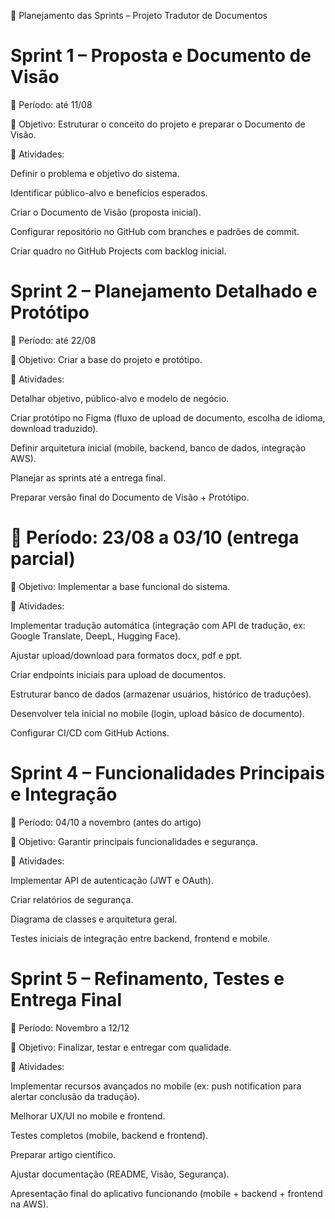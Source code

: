 📅 Planejamento das Sprints – Projeto Tradutor de Documentos

# Sprint 1 – Proposta e Documento de Visão

📆 Período: até 11/08

🎯 Objetivo: Estruturar o conceito do projeto e preparar o Documento de Visão.

🔹 Atividades:

Definir o problema e objetivo do sistema.

Identificar público-alvo e benefícios esperados.

Criar o Documento de Visão (proposta inicial).

Configurar repositório no GitHub com branches e padrões de commit.

Criar quadro no GitHub Projects com backlog inicial.

# Sprint 2 – Planejamento Detalhado e Protótipo

📆 Período: até 22/08

🎯 Objetivo: Criar a base do projeto e protótipo.

🔹 Atividades:

Detalhar objetivo, público-alvo e modelo de negócio.

Criar protótipo no Figma (fluxo de upload de documento, escolha de idioma, download traduzido).

Definir arquitetura inicial (mobile, backend, banco de dados, integração AWS).

Planejar as sprints até a entrega final.

Preparar versão final do Documento de Visão + Protótipo.


# 📆 Período: 23/08 a 03/10 (entrega parcial)

🎯 Objetivo: Implementar a base funcional do sistema.

🔹 Atividades:

Implementar tradução automática (integração com API de tradução, ex: Google Translate, DeepL, Hugging Face).

Ajustar upload/download para formatos docx, pdf e ppt.

Criar endpoints iniciais para upload de documentos.

Estruturar banco de dados (armazenar usuários, histórico de traduções).

Desenvolver tela inicial no mobile (login, upload básico de documento).

Configurar CI/CD com GitHub Actions.


# Sprint 4 – Funcionalidades Principais e Integração

📆 Período: 04/10 a novembro (antes do artigo)

🎯 Objetivo: Garantir principais funcionalidades e segurança.

🔹 Atividades:

Implementar API de autenticação (JWT e OAuth).

Criar relatórios de segurança.

Diagrama de classes e arquitetura geral.

Testes iniciais de integração entre backend, frontend e mobile.

# Sprint 5 – Refinamento, Testes e Entrega Final

📆 Período: Novembro a 12/12

🎯 Objetivo: Finalizar, testar e entregar com qualidade.

🔹 Atividades:

Implementar recursos avançados no mobile (ex: push notification para alertar conclusão da tradução).

Melhorar UX/UI no mobile e frontend.

Testes completos (mobile, backend e frontend).

Preparar artigo científico.

Ajustar documentação (README, Visão, Segurança).

Apresentação final do aplicativo funcionando (mobile + backend + frontend na AWS).